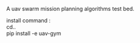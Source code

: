 A uav swarm mission planning algorithms test bed.   

install command :   
cd..   
pip install -e uav-gym   
